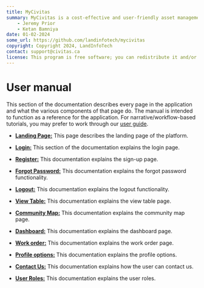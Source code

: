 ```yaml
---
title: MyCivitas
summary: MyCivitas is a cost-effective and user-friendly asset management platform designed specifically for small communities. This comprehensive solution offers an all-inclusive and easy-to-use platform, empowering users to efficiently record and manage their assets within a powerful information system. With MyCivitas, communities can streamline their asset management processes, ensuring a seamless and effective approach to organising and overseeing their valuable resources.
    - Jeremy Prior
    - Ketan Bamniya
date: 01-02-2024
some_url: https://github.com/landinfotech/mycivitas
copyright: Copyright 2024, LandInfoTech
contact: support@civitas.ca
license: This program is free software; you can redistribute it and/or modify it under the terms of the GNU Affero General Public License as published by the Free Software Foundation; either version 3 of the License, or (at your option) any later version.
---
```


# User manual

This section of the documentation describes every page in the application and what the various components of that page do. The manual is intended to function as a reference for the application. For narrative/workflow-based tutorials, you may prefer to work through our [user guide](../guide/index.md).

* **[Landing Page:](./landing-page.md)** This page describes the landing page of the platform.

* **[Login:](./sign-in.md)** This section of the documentation explains the login page.

* **[Register:](./sign-up.md)** This documentation explains the sign-up page.

* **[Forgot Password:](./forgot-password.md)** This documentation explains the forgot password functionality.

* **[Logout:](./logout.md)** This documentation explains the logout functionality.

* **[View Table:](./view-table.md)** This documentation explains the view table page.

* **[Community Map:](./community-map.md)** This documentation explains the community map page.

* **[Dashboard:](./dashboard.md)** This documentation explains the dashboard page.

* **[Work order:](./work-order.md)** This documentation explains the work order page.

* **[Profile options:](./work-order.md)** This documentation explains the profile options.

* **[Contact Us:](./contact-us.md)** This documentation explains how the user can contact us.

* **[User Roles:](./user-role.md)** This documentation explains the user roles.
